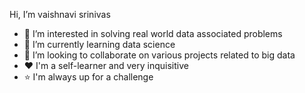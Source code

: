 Hi, I’m vaishnavi srinivas
- 👀 I’m interested in solving real world data associated problems
- 🌱 I’m currently learning data science
- 💞️ I’m looking to collaborate on various projects related to big data
- ❤  I'm a self-learner and very inquisitive
- ⭐ I'm always up for a challenge


<!---
Vaishnavi888-sys/Vaishnavi888-sys is a ✨ special ✨ repository because its `README.md` (this file) appears on your GitHub profile.
You can click the Preview link to take a look at your changes.
--->
